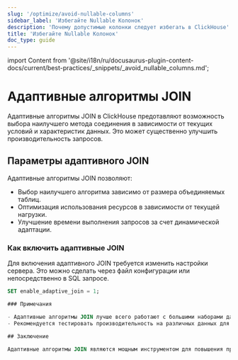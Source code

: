 ```yaml
---
slug: '/optimize/avoid-nullable-columns'
sidebar_label: 'Избегайте Nullable Колонок'
description: 'Почему допустимые колонки следует избегать в ClickHouse'
title: 'Избегайте Nullable Колонок'
doc_type: guide
---
```

import Content from '@site/i18n/ru/docusaurus-plugin-content-docs/current/best-practices/_snippets/_avoid_nullable_columns.md';

# Адаптивные алгоритмы JOIN

Адаптивные алгоритмы JOIN в ClickHouse предотавляют возможность выбора наилучшего метода соединения в зависимости от текущих условий и характеристик данных. Это может существенно улучшить производительность запросов.

## Параметры адаптивного JOIN

Адаптивные алгоритмы JOIN позволяют:

- Выбор наилучшего алгоритма зависимо от размера объединяемых таблиц.
- Оптимизация использования ресурсов в зависимости от текущей нагрузки.
- Улучшение времени выполнения запросов за счет динамической адаптации.

### Как включить адаптивные JOIN

Для включения адаптивного JOIN требуется изменить настройки сервера. Это можно сделать через файл конфигурации или непосредственно в SQL запросе.

```sql
SET enable_adaptive_join = 1;

### Примечания

- Адаптивные алгоритмы JOIN лучше всего работают с большими наборами данных.
- Рекомендуется тестировать производительность на различных данных для выбора оптимальных параметров.

## Заключение

Адаптивные алгоритмы JOIN являются мощным инструментом для повышения производительности запросов в ClickHouse. Их использование помогает достичь лучшей оптимизации и обработки данных.